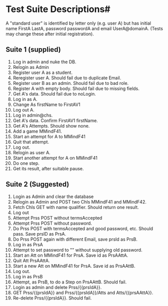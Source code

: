 
# Test Suite Descriptions#

A "standard user" is identified by letter only (e.g. user A) but has initial name FirstA LastA, password passwordA and email UserA@domainA.  (Tests may change these after initial registration).

## Suite 1 (supplied)

1. Log in admin and nuke the DB.
2. Relogin as Admin
1. Register user A as a student.
1. Reregister user A.  Should fail due to duplicate Email.
1. Register user B as an admin.  Should fail due to bad role.
1. Register A with empty body.  Should fail due to missing fields.
1. Get A's data.  Should fail due to noLogin.
1. Log in as A.
1. Change As firstName to FirstAV1
1. Log out A.
1. Log in admin@chs.
1. Get A's data.  Confirm FirstAV1 firstName.
1. Get A's Attempts.  Should show none.
1. Add a game MMindF41.
1. Start an attempt for A to MMindF41
1. Quit that attempt.
1. Log out.
1. Relogin as user A.
1. Start another attempt for A on MMindF41
1. Do one step.
1. Get its result, after suitable pause.

## Suite 2 (Suggested)
1. Login as Admin and clear the database
2. Relogin as Admin and POST two Chls MMindF41 and MMindF42.
1. Fetch Chls GET with name qualifier.  Should return one result.
1. Log out
1. Attempt Prss POST without termsAccepted
1. Attempt Prss POST without password.
1. Do Prss POST with termsAccepted and good password, etc.  Should pass.  Save prsID as PrsA.
1. Do Prss POST again with different Email, save prsId as PrsB.
1. Log in as PrsA
1. Attempt to set password to "" without supplying old password.
1. Start an Att on MMindF41 for PrsA.  Save id as PrsAAttA.
1. Quit Att PrsAAttA.  
1. Start a new Att on MMindF41 for PrsA.  Save id as PrsAAttB.
1. Log out.
1. Log in as PrsB
1. Attempt, as PrsB, to do a Step on PrsAAttB.  Should fail.
1. Login as admin and delete Prss/{{prsIdA}}.  
1. GET  Prss/{{prsIdA}} and Prss/{{prsIdA}}/Atts and Atts/{{prsAAttA}}.
1. Re-delete Prss/{{prsIdA}}.  Should fail.

